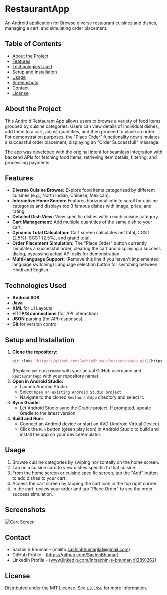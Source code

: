 # RestaurantApp

An Android application for Browse diverse restaurant cuisines and dishes, managing a cart, and simulating order placement.

## Table of Contents

-   [About the Project](#about-the-project)
-   [Features](#features)
-   [Technologies Used](#technologies-used)
-   [Setup and Installation](#setup-and-installation)
-   [Usage](#usage)
-   [Screenshots](#screenshots)
-   [Contact](#contact)
-   [License](#license)

## About the Project

This Android Restaurant App allows users to browse a variety of food items grouped by cuisine categories. Users can view details of individual dishes, add them to a cart, adjust quantities, and then proceed to place an order. For demonstration purposes, the "Place Order" functionality now simulates a successful order placement, displaying an "Order Successful!" message.

The app was developed with the original intent for seamless integration with backend APIs for fetching food items, retrieving item details, filtering, and processing payments.

## Features

* **Diverse Cuisine Browse:** Explore food items categorized by different cuisines (e.g., North Indian, Chinese, Mexican).
* **Interactive Home Screen:** Features horizontal infinite scroll for cuisine categories and displays top 3 famous dishes with image, price, and rating.
* **Detailed Dish View:** View specific dishes within each cuisine category.
* **Cart Management:** Add multiple quantities of the same dish to your cart.
* **Dynamic Total Calculation:** Cart screen calculates net total, CGST (2.5%), SGST (2.5%), and grand total.
* **Order Placement Simulation:** The "Place Order" button currently simulates a successful order, clearing the cart and displaying a success dialog, bypassing actual API calls for demonstration.
* **Multi-language Support:** (Remove this line if you haven't implemented language switching) Language selection button for switching between Hindi and English.

## Technologies Used

* **Android SDK**
* **Java**
* **XML** for UI Layouts
* **HTTP/S connections** (for API interaction)
* **JSON** parsing (for API responses)
* **Git** for version control

## Setup and Installation

1.  **Clone the repository:**
    ```bash
    git clone [https://github.com/SachinBhumar/RestaurantApp.git](https://github.com/SachinBhumar/RestaurantApp.git)
    ```
    (Replace `your-username` with your actual GitHub username and `RestaurantApp` with your repository name).
2.  **Open in Android Studio:**
    * Launch Android Studio.
    * Select `Open an existing Android Studio project`.
    * Navigate to the cloned `RestaurantApp` directory and select it.
3.  **Sync Gradle:**
    * Let Android Studio sync the Gradle project. If prompted, update Gradle to the latest version.
4.  **Build and Run:**
    * Connect an Android device or start an AVD (Android Virtual Device).
    * Click the `Run` button (green play icon) in Android Studio to build and install the app on your device/emulator.

## Usage

1.  Browse cuisine categories by swiping horizontally on the home screen.
2.  Tap on a cuisine card to view dishes specific to that cuisine.
3.  From the home screen or cuisine specific screen, tap the "Add" button to add dishes to your cart.
4.  Access the cart screen by tapping the cart icon in the top right corner.
5.  In the cart, review your order and tap "Place Order" to see the order success simulation.

## Screenshots

![Cart Screen](<img width="294" height="650" alt="Screenshot 2025-07-16 at 12 54 24 PM" src="https://github.com/user-attachments/assets/d8f4dce0-a277-4696-9d23-9a3fb9a5d46f" />
)



## Contact

* Sachin S Bhumar - (mailto:sachinbhumarjkd@gmail.com)
* GitHub Profile - (https://github.com/SachinBhumar)
* LinkedIn Profile  - (www.linkedin.com/in/sachin-s-bhumar-b12891262)

## License

Distributed under the MIT License. See `LICENSE` for more information.

